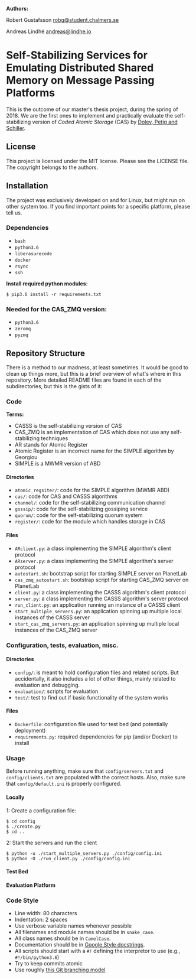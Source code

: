 **Authors:**

Robert Gustafsson <robg@student.chalmers.se>

Andreas Lindhé <andreas@lindhe.io>

# Self-Stabilizing Services for Emulating Distributed Shared Memory on Message Passing Platforms

This is the outcome of our master's thesis project, during the spring of 2018.
We are the first ones to implement and practically evaluate the self-stabilizing
version of _Coded Atomic Storage_ (CAS) by
[Dolev, Petig and Schiller](https://arxiv.org/abs/1806.03498).

## License

This project is licensed under the MIT license.
Please see the LICENSE file.
The copyright belongs to the authors.

## Installation

The project was exclusively developed on and for Linux, but might run on other
system too.
If you find important points for a specific platform, please tell us.

### Dependencies

* `bash`
* `python3.6`
* `liberasurecode`
* `docker`
* `rsync`
* `ssh`

**Install required python modules:**
```
$ pip3.6 install -r requirements.txt
```

### Needed for the CAS_ZMQ version:

* `python3.6`
* `zeromq`
* `pyzmq`

## Repository Structure

There is a method to our madness, at least sometimes.
It would be good to clean up things more, but this is a brief overview of what's
where in this repository.
More detailed README files are found in each of the subdirectories, but this is
the gists of it:

### Code

**Terms:**
* CASSS is the self-stabilizing version of CAS
* CAS\_ZMQ is an implementation of CAS which does not use any self-stabilizing techniques
* AR stands for Atomic Register
* Atomic Register is an incorrect name for the SIMPLE algorithm by Georgiou
* SIMPLE is a MWMR version of ABD

#### Directories
* `atomic_regsiter/`: code for the SIMPLE algorithm (MWMR ABD)
* `cas/`: code for CAS and CASSS algorithms
* `channel/`: code for the self-stabilizing communication channel
* `gossip/`: code for the self-stabilizing gossiping service
* `quorum/`: code for the self-stabilizing quorum system
* `register/`: code for the module which handles storage in CAS

#### Files
* `ARclient.py`: a class implementing the SIMPLE algorithm's client protocol
* `ARserver.py`: a class implementing the SIMPLE algorithm's server protocol
* `autostart.sh`: bootstrap script for starting SIMPLE server on PlanetLab
* `cas_zmq_autostart.sh`: bootstrap script for starting CAS\_ZMQ server on PlanetLab
* `client.py`: a class implementing the CASSS algorithm's client protocol
* `server.py`: a class implementing the CASSS algorithm's server protocol
* `run_client.py`: an application running an instance of a CASSS client
* `start_multiple_servers.py`: an application spinning up multiple local instances of the CASSS server
* `start_cas_zmq_servers.py`:  an application spinning up multiple local instances of the CAS_ZMQ server

### Configuration, tests, evaluation, misc.

#### Directories
* `config/`: is meant to hold configuration files and related scripts.
  But accidentally, it also includes a lot of other things, mainly related to
  evaluation and debugging.
* `evaluation/`: scripts for evaluation
* `test/`: test to find out if basic functionality of the system works

#### Files
* `Dockerfile`: configuration file used for test bed (and potentially deployment)
* `requirements.py`: required dependencies for pip (and/or Docker) to install

### Usage

Before running anything, make sure that `config/servers.txt` and
`config/clients.txt` are populated with the correct hosts.
Also, make sure that `config/default.ini` is properly configured.

#### Locally

1: Create a configuration file:
```
$ cd config
$ ./create.py
$ cd ..
```

2: Start the servers and run the client
```
$ python -u ./start_multiple_servers.py ./config/config.ini
$ python -O ./run_client.py ./config/config.ini
```

#### Test Bed

#### Evaluation Platform

### Code Style

* Line width: 80 characters
* Indentation: 2 spaces
* Use verbose variable names whenever possible
* All filenames and module names should be in `snake_case`.
* All class names should be in `CamelCase`.
* Documentation should be in
  [Google Style docstrings](https://sphinxcontrib-napoleon.readthedocs.io/en/latest/example_google.html).
* All scripts should start with a `#!` defining the interpretor to use (e.g.,
  `#!/bin/python3.6`)
* Try to keep commits atomic
* Use roughly [this Git branching model](https://nvie.com/posts/a-successful-git-branching-model/)
